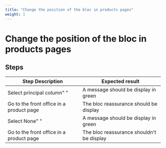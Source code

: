 ```yaml
---
title: "Change the position of the bloc in products pages"
weight: 1
---
```


# Change the position of the bloc in products pages
## Steps
| Step Description | Expected result |
| ----- | ----- |
| Select principal column" " | A message should be display in green |
| Go to the front office in a product page | The bloc reassurance should be display |
| Select None" " | A message should be display in green |
| Go to the front office in a product page | The bloc reassurance shouldn't be display |
